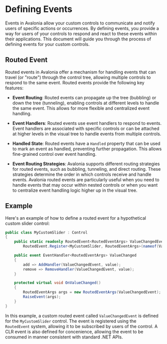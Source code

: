# Defining Events

Events in Avalonia allow your custom controls to communicate and notify users of specific actions or occurrences. By defining events, you provide a way for users of your controls to respond and react to these events within their applications. This document will guide you through the process of defining events for your custom controls.

## Routed Event

Routed events in Avalonia offer a mechanism for handling events that can travel (or "route") through the control tree, allowing multiple controls to respond to the same event. Routed events provide the following key features:

- **Event Routing**: Routed events can propagate up the tree (bubbling) or down the tree (tunneling), enabling controls at different levels to handle the same event. This allows for more flexible and centralized event handling.

- **Event Handlers**: Routed events use event handlers to respond to events. Event handlers are associated with specific controls or can be attached at higher levels in the visual tree to handle events from multiple controls.

- **Handled State**: Routed events have a `Handled` property that can be used to mark an event as handled, preventing further propagation. This allows fine-grained control over event handling.

- **Event Routing Strategies**: Avalonia supports different routing strategies for routed events, such as bubbling, tunneling, and direct routing. These strategies determine the order in which controls receive and handle events.
Avalonia routed events are particularly useful when you need to handle events that may occur within nested controls or when you want to centralize event handling logic higher up in the visual tree.

## Example

Here's an example of how to define a routed event for a hypothetical custom slider control:

```csharp
public class MyCustomSlider : Control
{
    public static readonly RoutedEvent<RoutedEventArgs> ValueChangedEvent =
        RoutedEvent.Register<MyCustomSlider, RoutedEventArgs>(nameof(ValueChanged));

    public event EventHandler<RoutedEventArgs> ValueChanged
    {
        add => AddHandler(ValueChangedEvent, value);
        remove => RemoveHandler(ValueChangedEvent, value);
    }

    protected virtual void OnValueChanged()
    {
        RoutedEventArgs args = new RoutedEventArgs(ValueChangedEvent);
        RaiseEvent(args);
    }
}
```

In this example, a custom routed event called `ValueChangedEvent` is defined for the `MyCustomSlider` control. The event is registered using the `RoutedEvent` system, allowing it to be subscribed by users of the control. A CLR event is also defined for concenience, allowing the event to be consumed in manner consistent with standard .NET APIs.
